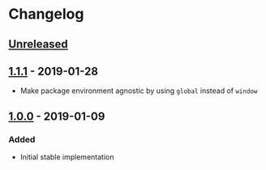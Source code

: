 # Changelog

## [Unreleased][]

## [1.1.1][] - 2019-01-28

- Make package environment agnostic by using `global` instead of `window`

## [1.0.0][] - 2019-01-09

### Added

- Initial stable implementation


[Unreleased]: https://github.com/niksy/element-within-viewport/compare/v1.1.1...HEAD
[1.1.1]: https://github.com/niksy/element-within-viewport/compare/v1.0.0...v1.1.1
[1.0.0]: https://github.com/niksy/element-within-viewport/tree/v1.0.0
